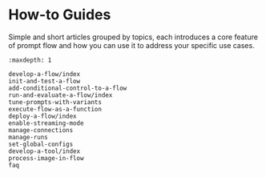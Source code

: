 # How-to Guides

Simple and short articles grouped by topics, each introduces a core feature of prompt flow and how you can use it to address your specific use cases.

```{toctree}
:maxdepth: 1

develop-a-flow/index
init-and-test-a-flow
add-conditional-control-to-a-flow
run-and-evaluate-a-flow/index
tune-prompts-with-variants
execute-flow-as-a-function
deploy-a-flow/index
enable-streaming-mode
manage-connections
manage-runs
set-global-configs
develop-a-tool/index
process-image-in-flow
faq
```

